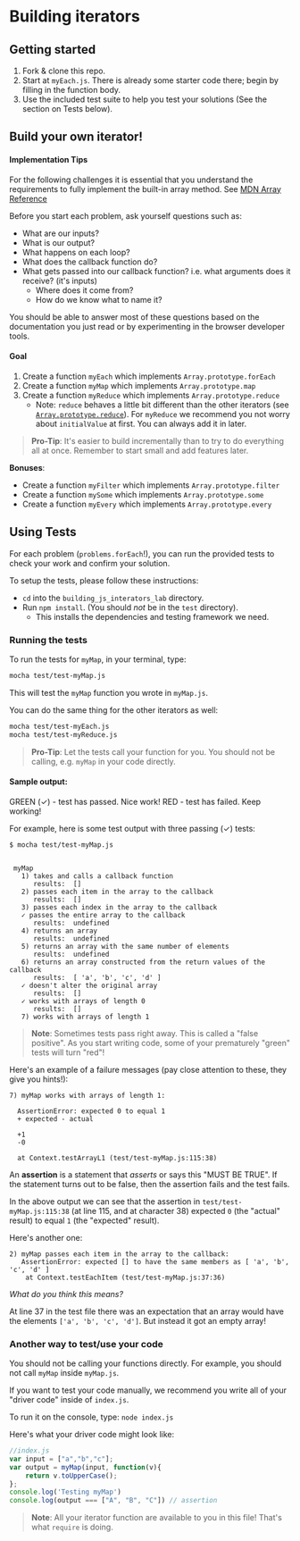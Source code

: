 # Building iterators

## Getting started

1. Fork & clone this repo.
2. Start at `myEach.js`. There is already some starter code there; begin by filling in the function body.
3. Use the included test suite to help you test your solutions (See the section on Tests below).

## Build your own iterator!

#### Implementation Tips

For the following challenges it is essential that you understand the requirements to fully implement the built-in array method. See [MDN Array Reference](https://developer.mozilla.org/en-US/docs/Web/JavaScript/Reference/Global_Objects/Array)

Before you start each problem, ask yourself questions such as:

* What are our inputs?
* What is our output?
* What happens on each loop?
* What does the callback function do?
* What gets passed into our callback function? i.e. what arguments does it receive? (it's inputs)
  * Where does it come from?
  * How do we know what to name it?

You should be able to answer most of these questions based on the documentation you just read or by experimenting in the browser developer tools.

#### Goal
1. Create a function `myEach` which implements `Array.prototype.forEach`
2. Create a function `myMap` which implements `Array.prototype.map`
3. Create a function `myReduce` which implements `Array.prototype.reduce`
    - Note: `reduce` behaves a little bit different than the other iterators (see [`Array.prototype.reduce`](https://developer.mozilla.org/en-US/docs/Web/JavaScript/Reference/Global_Objects/Array/Reduce)). For `myReduce` we recommend you not worry about `initialValue` at first. You can always add it in later.

> **Pro-Tip**: It's easier to build incrementally than to try to do everything all at once. Remember to start small and add features later.

**Bonuses**:

* Create a function `myFilter` which implements `Array.prototype.filter`
* Create a function `mySome` which implements `Array.prototype.some`
* Create a function `myEvery` which implements `Array.prototype.every`


## Using Tests

For each problem (`problems.forEach`!), you can run the provided tests to check your work and confirm your solution.

To setup the tests, please follow these instructions:
* `cd` into the `building_js_interators_lab` directory.
* Run `npm install`.  (You should *not* be in the `test` directory).
    - This installs the dependencies and testing framework we need.

### Running the tests

To run the tests for `myMap`, in your terminal, type:

```bash
mocha test/test-myMap.js
```

This will test the `myMap` function you wrote in `myMap.js`.

You can do the same thing for the other iterators as well:

```bash
mocha test/test-myEach.js
mocha test/test-myReduce.js
```

> **Pro-Tip**: Let the tests call your function for you. You should not be calling, e.g. `myMap` in your code directly.

#### Sample output:

GREEN (✓) - test has passed. Nice work!
RED - test has failed. Keep working!

For example, here is some test output with three passing (✓) tests:

```
$ mocha test/test-myMap.js


 myMap
   1) takes and calls a callback function
      results:  []
   2) passes each item in the array to the callback
      results:  []
   3) passes each index in the array to the callback
   ✓ passes the entire array to the callback
      results:  undefined
   4) returns an array
      results:  undefined
   5) returns an array with the same number of elements
      results:  undefined
   6) returns an array constructed from the return values of the callback
      results:  [ 'a', 'b', 'c', 'd' ]
   ✓ doesn't alter the original array
      results:  []
   ✓ works with arrays of length 0
      results:  []
   7) works with arrays of length 1
```

> **Note**: Sometimes tests pass right away. This is called a "false positive". As you start writing code, some of your prematurely "green" tests will turn "red"!

Here's an example of a failure messages (pay close attention to these, they give you hints!):

```
7) myMap works with arrays of length 1:

  AssertionError: expected 0 to equal 1
  + expected - actual

  +1
  -0

  at Context.testArrayL1 (test/test-myMap.js:115:38)
```

An **assertion** is a statement that *asserts* or says this "MUST BE TRUE".  If
the statement turns out to be false, then the assertion fails and the test fails.  

In the above output we can see that the assertion in `test/test-myMap.js:115:38` (at line 115, and at character 38) expected `0` (the "actual" result) to equal `1` (the "expected" result).

Here's another one:

```
2) myMap passes each item in the array to the callback:
   AssertionError: expected [] to have the same members as [ 'a', 'b', 'c', 'd' ]
    at Context.testEachItem (test/test-myMap.js:37:36)
```

*What do you think this means?*

At line 37 in the test file there was an expectation that an array would have the elements `['a', 'b', 'c', 'd']`.  But instead it got an empty array!


### Another way to test/use your code

You should not be calling your functions directly. For example, you should not call `myMap` inside `myMap.js`.

If you want to test your code manually, we recommend you write all of your "driver code" inside of `index.js`.

To run it on the console, type: `node index.js`

Here's what your driver code might look like:

``` javascript
//index.js
var input = ["a","b","c"];
var output = myMap(input, function(v){
    return v.toUpperCase();
};
console.log('Testing myMap')
console.log(output === ["A", "B", "C"]) // assertion
```

> **Note**: All your iterator function are available to you in this file! That's what `require` is doing.
